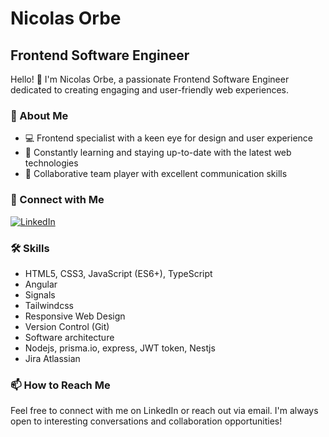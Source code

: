 # Nicolas Orbe

## Frontend Software Engineer

Hello! 👋 I'm Nicolas Orbe, a passionate Frontend Software Engineer dedicated to creating engaging and user-friendly web experiences.

### 🚀 About Me

- 💻 Frontend specialist with a keen eye for design and user experience
- 🌱 Constantly learning and staying up-to-date with the latest web technologies
- 🤝 Collaborative team player with excellent communication skills

### 🔗 Connect with Me

[![LinkedIn](https://img.shields.io/badge/LinkedIn-Nicolas%20Orbe-blue?style=flat-square&logo=linkedin)](https://www.linkedin.com/in/nicolas-orbe)

### 🛠️ Skills

- HTML5, CSS3, JavaScript (ES6+), TypeScript
- Angular
- Signals
- Tailwindcss
- Responsive Web Design
- Version Control (Git)
- Software architecture
- Nodejs, prisma.io, express, JWT token, Nestjs
- Jira Atlassian

### 📫 How to Reach Me

Feel free to connect with me on LinkedIn or reach out via email. I'm always open to interesting conversations and collaboration opportunities!
